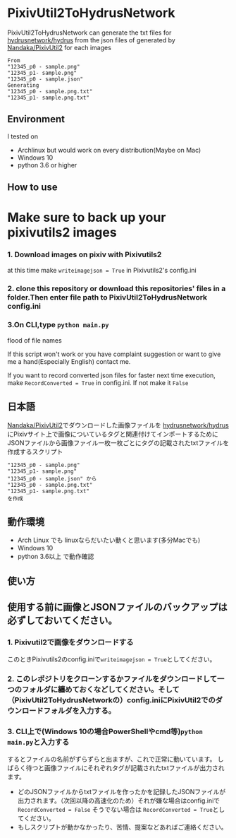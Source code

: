 # PixivUtil2ToHydrusNetwork

PixivUtil2ToHydrusNetwork can generate the txt files for [hydrusnetwork/hydrus](https://github.com/hydrusnetwork/hydrus)
from the json files of generated by [Nandaka/PixivUtil2](https://github.com/Nandaka/PixivUtil2) for each images

```
From
"12345_p0 - sample.png"
"12345_p1- sample.png"
"12345_p0 - sample.json" 
Generating
"12345_p0 - sample.png.txt"
"12345_p1- sample.png.txt"
```

## Environment
I tested on
- Archlinux but would work on every distribution(Maybe on Mac)
- Windows 10
- python 3.6 or higher

## How to use

# Make sure to back up your pixivutils2 images

### 1. Download images on pixiv with Pixivutils2
at this time make `writeimagejson = True` in Pixivutils2's config.ini

### 2. clone this repository or download this repositories' files in a folder.Then enter file path to PixivUtil2ToHydrusNetwork config.ini 

### 3.On CLI,type `python main.py`
flood of file names 

If this script won't work or you have complaint suggestion or want to give me a hand(Especially English) contact me.

If you want to record converted json files for faster next time execution, make `RecordConverted = True` in config.ini.
If not make it `False`
## 日本語
[Nandaka/PixivUtil2](https://github.com/Nandaka/PixivUtil2)でダウンロードした画像ファイルを
[hydrusnetwork/hydrus](https://github.com/hydrusnetwork/hydrus)にPixivサイト上で画像についているタグと関連付けてインポートするために
JSONファイルから画像ファイル一枚一枚ごとにタグの記載されたtxtファイルを作成するスクリプト

```
"12345_p0 - sample.png"
"12345_p1- sample.png"
"12345_p0 - sample.json" から
"12345_p0 - sample.png.txt"
"12345_p1- sample.png.txt"
を作成
```
## 動作環境
- Arch Linux でも linuxならだいたい動くと思います(多分Macでも)
- Windows 10
- python 3.6以上
で動作確認

## 使い方

## 使用する前に画像とJSONファイルのバックアップは必ずしておいてください。

### 1. Pixivutil2で画像をダウンロードする
このときPixivutils2のconfig.iniで`writeimagejson = True`としてください。

### 2. このレポジトリをクローンするかファイルをダウンロードして一つのフォルダに纏めておくなどしてください。そして（PixivUtil2ToHydrusNetworkの）config.iniにPixivUtil2でのダウンロードフォルダを入力する。
### 3. CLI上で(Windows 10の場合PowerShellやcmd等)`python main.py`と入力する
するとファイルの名前がずらずらと出ますが、これで正常に動いています。
しばらく待つと画像ファイルにそれぞれタグが記載されたtxtファイルが出力されます。

- どのJSONファイルからtxtファイルを作ったかを記録したJSONファイルが出力されます。（次回以降の高速化のため）それが嫌な場合はconfig.iniで`RecordConverted = False` そうでない場合は `RecordConverted = True`としてください。
- もしスクリプトが動かなかったり、苦情、提案などあればご連絡ください。
